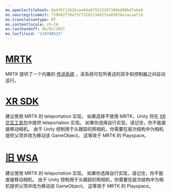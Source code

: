 ```yaml
---
ms.openlocfilehash: 0a4f6f1262bcaa69a8755223d738bbd88bd7a6a8
ms.sourcegitcommit: 719682f70a75f732b573442fae8987be1acaaf19
ms.translationtype: MT
ms.contentlocale: zh-CN
ms.lasthandoff: 06/02/2021
ms.locfileid: "110748523"
---
```

# <a name="mrtk"></a>[MRTK](#tab/mrtk)
<!-- NEVER CHANGE THE ABOVE LINE! -->

MRTK 提供了一个内置的 [传送系统](/windows/mixed-reality/mrtk-unity/features/teleport-system/teleport-system) ，该系统可在所表述的双手和控制器之间自动运行。

# <a name="xr-sdk"></a>[XR SDK](#tab/xr)
<!-- NEVER CHANGE THE ABOVE LINE! -->

建议使用 MRTK 的 teleportation 实现。
如果选择不使用 MRTK，Unity 将在 [XR 交互工具包](https://docs.unity3d.com/Packages/com.unity.xr.interaction.toolkit@1.0/manual/locomotion.html)中提供 teleportation 实现。
如果你选择自行实现，请记住，你不能直接移动相机。 由于 Unity 控制用于头跟踪的照相机，你需要在层次结构中为相机提供父项并改为移动该 GameObject。 这等效于 MRTK 的 Playspace。

# <a name="legacy-wsa"></a>[旧 WSA](#tab/wsa)
<!-- NEVER CHANGE THE ABOVE LINE! -->

建议使用 MRTK 的 teleportation 实现。
如果你选择自行实现，请记住，你不能直接移动相机。 由于 Unity 控制用于头跟踪的照相机，你需要在层次结构中为相机提供父项并改为移动该 GameObject。 这等效于 MRTK 的 Playspace。